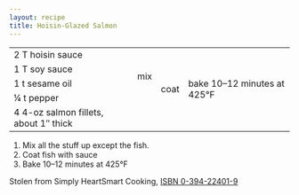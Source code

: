 ```yaml
---
layout: recipe
title: Hoisin-Glazed Salmon
---
```

<table>
    <tr>
      <td>2 T hoisin sauce</td>
      <td rowspan="4">mix</td>
      <td rowspan="5">coat</td>
      <td rowspan="5">bake 10–12 minutes at 425&deg;F</td>
    </tr>
    <tr>
      <td>1 T soy sauce</td>
    </tr>
    <tr>
      <td>1 t sesame oil</td>
    </tr>
    <tr>
      <td>&frac14; t pepper</td>
    </tr>
    <tr>
      <td>4 4-oz salmon fillets, about 1&Prime; thick</td>
      <td class="righthide">&nbsp;</td>
    </tr>
</table>

1. Mix all the stuff up except the fish.
2. Coat fish with sauce
3. Bake 10–12 minutes at 425&deg;F

<p class="confession">Stolen from Simply HeartSmart Cooking, <a href="https://www.goodreads.com/book/show/3046024-simply-heartsmart-cooking">ISBN 0-394-22401-9</a></p>
